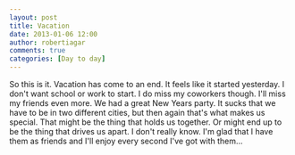```yaml
---
layout: post
title: Vacation
date: 2013-01-06 12:00
author: robertiagar
comments: true
categories: [Day to day]
---
```

So this is it. Vacation has come to an end. It feels like it started yesterday. I don't want school or work to start. I do miss my coworkers though. I'll miss my friends even more. We had a great New Years party. It sucks that we have to be in two different cities, but then again that's what makes us special. That might be the thing that holds us together. Or might end up to be the thing that drives us apart. I don't really know. I'm glad that I have them as friends and I'll enjoy every second I've got with them...
